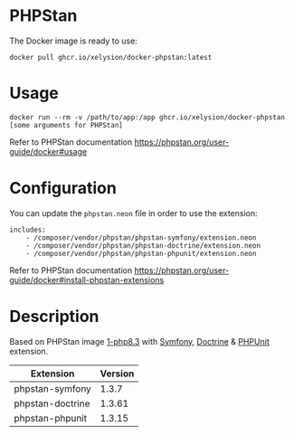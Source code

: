 # PHPStan

The Docker image is ready to use:

```
docker pull ghcr.io/xelysion/docker-phpstan:latest
```

# Usage

```
docker run --rm -v /path/to/app:/app ghcr.io/xelysion/docker-phpstan [some arguments for PHPStan]
```
Refer to PHPStan documentation https://phpstan.org/user-guide/docker#usage

# Configuration

You can update the `phpstan.neon` file in order to use the extension:

```
includes:
	- /composer/vendor/phpstan/phpstan-symfony/extension.neon
	- /composer/vendor/phpstan/phpstan-doctrine/extension.neon
	- /composer/vendor/phpstan/phpstan-phpunit/extension.neon
```

Refer to PHPStan documentation https://phpstan.org/user-guide/docker#install-phpstan-extensions


# Description

Based on PHPStan image [1-php8.3](https://github.com/phpstan/phpstan/pkgs/container/phpstan/170527832?tag=1-php8.3) with [Symfony](https://github.com/phpstan/phpstan-symfony), [Doctrine](https://github.com/phpstan/phpstan-doctrine) & [PHPUnit](https://github.com/phpstan/phpstan-phpunit) extension.

| Extension        | Version |
|------------------|---------|
| phpstan-symfony  | 1.3.7   |
| phpstan-doctrine | 1.3.61  |
| phpstan-phpunit  | 1.3.15  |
